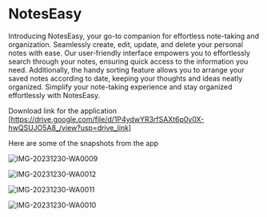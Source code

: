 # NotesEasy

Introducing NotesEasy, your go-to companion for effortless note-taking and organization. Seamlessly create, edit, update, and delete your personal notes with ease. Our user-friendly interface empowers you to effortlessly search through your notes, ensuring quick access to the information you need. Additionally, the handy sorting feature allows you to arrange your saved notes according to date, keeping your thoughts and ideas neatly organized. Simplify your note-taking experience and stay organized effortlessly with NotesEasy.

Download link for the application
[https://drive.google.com/file/d/1P4ydwYR3rfSAXt6p0y0X-hwQSUJO5A8_/view?usp=drive_link]


Here are some of the snapshots from the app

![IMG-20231230-WA0009](https://github.com/icyflame0007/Notes-Easy/assets/129135376/2564f075-499c-4651-a721-5498d614c1fc)

![IMG-20231230-WA0012](https://github.com/icyflame0007/Notes-Easy/assets/129135376/566d283f-388a-4500-b3d7-3e16234a6513)


![IMG-20231230-WA0011](https://github.com/icyflame0007/Notes-Easy/assets/129135376/d2787b1e-de60-43c1-a2db-d5e138f27291)


![IMG-20231230-WA0010](https://github.com/icyflame0007/Notes-Easy/assets/129135376/db98db19-0089-4f42-be3f-294803093396)



